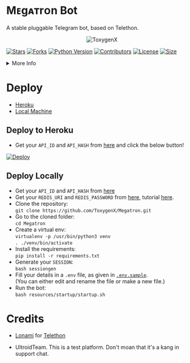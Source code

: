 # Mᴇgᴀᴛrᴏn Bot
A stable pluggable Telegram bot, based on Telethon.

<p align="center">
  <img src="./resources/extras/cipherx.jpg" alt="ToxygenX">
</p>

[![Stars](https://img.shields.io/github/stars/ToxygenX/Megatron?style=social)](https://github.com/ToxygenX/Megatron/stargazers)
[![Forks](https://img.shields.io/github/forks/ToxygenX/Megatron?style=social)](https://github.com/ToxygenX/Megatron/fork)
[![Python Version](https://img.shields.io/badge/Python-v3.9-blue)](https://www.python.org/)
[![Contributors](https://img.shields.io/github/contributors/ToxygenX/Megatron)](https://github.com/ToxygenX/Megatron/graphs/contributors)
[![License](https://img.shields.io/badge/License-AGPL-blue)](https://github.com/ToxygenX/Megatron/blob/main/LICENSE)
[![Size](https://img.shields.io/github/repo-size/ToxygenX/Megatron)](https://github.com/ToxygenX/Megatron/)

<details>
<summary>More Info</summary>
<br>
  Documentation soon..  <br />
</details>

# Deploy 
- [Heroku](https://github.com/ToxygenX/Megatron#Deploy-to-Heroku)
- [Local Machine](https://github.com/ToxygenX/Megatron#Deploy-Locally)

## Deploy to Heroku
- Get your `API_ID` and `API_HASH` from [here](https://my.telegram.org/) and click the below button!  <br />  

[![Deploy](https://www.herokucdn.com/deploy/button.svg)](https://heroku.com/deploy?template=https://github.com/ToxygenX/Megatron) 

## Deploy Locally
- Get your `API_ID` and `API_HASH` from [here](https://my.telegram.org/)
- Get your `REDIS_URI` and `REDIS_PASSWORD` from [here](https://redislabs.com), tutorial [here](./resources/extras/redistut.md).
- Clone the repository: <br />
`git clone https://github.com/ToxygenX/Megatron.git`
- Go to the cloned folder: <br />
`cd Megatron`
- Create a virtual env:   <br />
`virtualenv -p /usr/bin/python3 venv`   
`. ./venv/bin/activate`
- Install the requirements:   <br />
`pip install -r requirements.txt`   
- Generate your `SESSION`:   
`bash sessiongen`
- Fill your details in a `.env` file, as given in [`.env.sample`](https://github.com/ToxygenX/Megatron/blob/main/.env.sample).    
(You can either edit and rename the file or make a new file.)
- Run the bot:   
`bash resources/startup/startup.sh`

# Credits
* [Lonami](https://github.com/LonamiWebs/) for [Telethon](https://github.com/LonamiWebs/Telethon)

* UltroidTeam. This is a test platform. Don't moan that it's a kang in support chat. 
